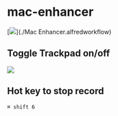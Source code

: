 # mac-enhancer

[![](https://img.shields.io/badge/version-v1.0-green)](./Mac Enhancer.alfredworkflow)

## Toggle Trackpad on/off

![](./screenshot.png)

## Hot key to stop record

`⌘ shift 6`
